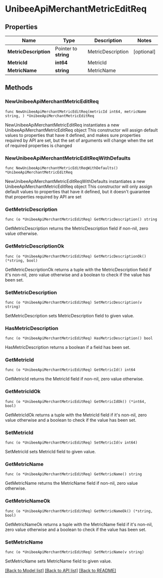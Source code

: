 # UnibeeApiMerchantMetricEditReq

## Properties

Name | Type | Description | Notes
------------ | ------------- | ------------- | -------------
**MetricDescription** | Pointer to **string** | MetricDescription | [optional] 
**MetricId** | **int64** | MetricId | 
**MetricName** | **string** | MetricName | 

## Methods

### NewUnibeeApiMerchantMetricEditReq

`func NewUnibeeApiMerchantMetricEditReq(metricId int64, metricName string, ) *UnibeeApiMerchantMetricEditReq`

NewUnibeeApiMerchantMetricEditReq instantiates a new UnibeeApiMerchantMetricEditReq object
This constructor will assign default values to properties that have it defined,
and makes sure properties required by API are set, but the set of arguments
will change when the set of required properties is changed

### NewUnibeeApiMerchantMetricEditReqWithDefaults

`func NewUnibeeApiMerchantMetricEditReqWithDefaults() *UnibeeApiMerchantMetricEditReq`

NewUnibeeApiMerchantMetricEditReqWithDefaults instantiates a new UnibeeApiMerchantMetricEditReq object
This constructor will only assign default values to properties that have it defined,
but it doesn't guarantee that properties required by API are set

### GetMetricDescription

`func (o *UnibeeApiMerchantMetricEditReq) GetMetricDescription() string`

GetMetricDescription returns the MetricDescription field if non-nil, zero value otherwise.

### GetMetricDescriptionOk

`func (o *UnibeeApiMerchantMetricEditReq) GetMetricDescriptionOk() (*string, bool)`

GetMetricDescriptionOk returns a tuple with the MetricDescription field if it's non-nil, zero value otherwise
and a boolean to check if the value has been set.

### SetMetricDescription

`func (o *UnibeeApiMerchantMetricEditReq) SetMetricDescription(v string)`

SetMetricDescription sets MetricDescription field to given value.

### HasMetricDescription

`func (o *UnibeeApiMerchantMetricEditReq) HasMetricDescription() bool`

HasMetricDescription returns a boolean if a field has been set.

### GetMetricId

`func (o *UnibeeApiMerchantMetricEditReq) GetMetricId() int64`

GetMetricId returns the MetricId field if non-nil, zero value otherwise.

### GetMetricIdOk

`func (o *UnibeeApiMerchantMetricEditReq) GetMetricIdOk() (*int64, bool)`

GetMetricIdOk returns a tuple with the MetricId field if it's non-nil, zero value otherwise
and a boolean to check if the value has been set.

### SetMetricId

`func (o *UnibeeApiMerchantMetricEditReq) SetMetricId(v int64)`

SetMetricId sets MetricId field to given value.


### GetMetricName

`func (o *UnibeeApiMerchantMetricEditReq) GetMetricName() string`

GetMetricName returns the MetricName field if non-nil, zero value otherwise.

### GetMetricNameOk

`func (o *UnibeeApiMerchantMetricEditReq) GetMetricNameOk() (*string, bool)`

GetMetricNameOk returns a tuple with the MetricName field if it's non-nil, zero value otherwise
and a boolean to check if the value has been set.

### SetMetricName

`func (o *UnibeeApiMerchantMetricEditReq) SetMetricName(v string)`

SetMetricName sets MetricName field to given value.



[[Back to Model list]](../README.md#documentation-for-models) [[Back to API list]](../README.md#documentation-for-api-endpoints) [[Back to README]](../README.md)


